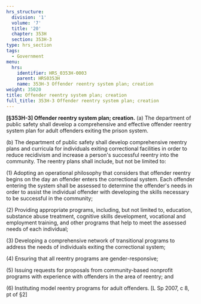 ```yaml
---
hrs_structure:
  division: '1'
  volume: '7'
  title: '20'
  chapter: 353H
  section: 353H-3
type: hrs_section
tags:
  - Government
menu:
  hrs:
    identifier: HRS_0353H-0003
    parent: HRS0353H
    name: 353H-3 Offender reentry system plan; creation
weight: 35020
title: Offender reentry system plan; creation
full_title: 353H-3 Offender reentry system plan; creation
---
```

**[§353H-3] Offender reentry system plan; creation.** (a) The department of public safety shall develop a comprehensive and effective offender reentry system plan for adult offenders exiting the prison system.

(b) The department of public safety shall develop comprehensive reentry plans and curricula for individuals exiting correctional facilities in order to reduce recidivism and increase a person's successful reentry into the community. The reentry plans shall include, but not be limited to:

(1) Adopting an operational philosophy that considers that offender reentry begins on the day an offender enters the correctional system. Each offender entering the system shall be assessed to determine the offender's needs in order to assist the individual offender with developing the skills necessary to be successful in the community;

(2) Providing appropriate programs, including, but not limited to, education, substance abuse treatment, cognitive skills development, vocational and employment training, and other programs that help to meet the assessed needs of each individual;

(3) Developing a comprehensive network of transitional programs to address the needs of individuals exiting the correctional system;

(4) Ensuring that all reentry programs are gender-responsive;

(5) Issuing requests for proposals from community-based nonprofit programs with experience with offenders in the area of reentry; and

(6) Instituting model reentry programs for adult offenders. [L Sp 2007, c 8, pt of §2]